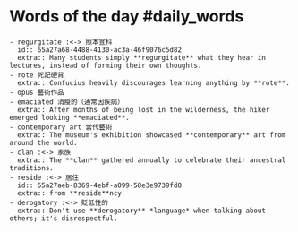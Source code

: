 # Words of the day #daily_words
	- regurgitate :<-> 照本宣科
	  id:: 65a27a68-4488-4130-ac3a-46f9076c5d82
	  extra:: Many students simply **regurgitate** what they hear in lectures, instead of forming their own thoughts.
	- rote 死記硬背
	  extra:: Confucius heavily discourages learning anything by **rote**.
	- opus 藝術作品
	- emaciated 消瘦的（通常因疾病）
	  extra:: After months of being lost in the wilderness, the hiker emerged looking **emaciated**.
	- contemporary art 當代藝術
	  extra:: The museum's exhibition showcased **contemporary** art from around the world.
	- clan :<-> 家族
	  extra:: The **clan** gathered annually to celebrate their ancestral traditions.
	- reside :<-> 居住
	  id:: 65a27aeb-8369-4ebf-a099-58e3e9739fd8
	  extra:: from **reside**ncy
	- derogatory :<-> 貶低性的
	  extra:: Don't use **derogatory** *language* when talking about others; it's disrespectful.